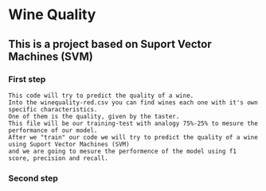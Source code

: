 # Wine Quality

## This is a project based on Suport Vector Machines (SVM)

### First step
```
This code will try to predict the quality of a wine.
Into the winequality-red.csv you can find wines each one with it's own specific characteristics.
One of them is the quality, given by the taster.
This file will be our training-test with analogy 75%-25% to mesure the performance of our model.
After we "train" our code we will try to predict the quality of a wine using Suport Vector Machines (SVM)
and we are going to mesure the performence of the model using f1 score, precision and recall.
```

### Second step
```

```
